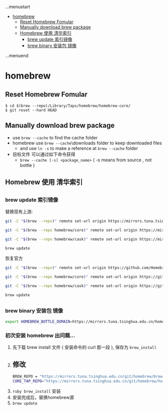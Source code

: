 ...menustart

 - [homebrew](#c922a641cc5dc03a497e540996d12198)
     - [Reset Homebrew Fomular](#a655cf4302df90e17053b41af734deb9)
     - [Manually download brew package](#31cfdc0a967e58b7447b2e9b456d0f2f)
     - [Homebrew 使用 清华索引](#387e3f4aa69662696cce11325cecc502)
         - [brew update 索引镜像](#2b4d5ebf708a8726acef8ace48915e9f)
         - [brew binary 安装包  镜像](#eacd77990df567221ae4eec63f170ef4)

...menuend


<h2 id="c922a641cc5dc03a497e540996d12198"></h2>


# homebrew

<h2 id="a655cf4302df90e17053b41af734deb9"></h2>


## Reset Homebrew Fomular

```
$ cd $(brew --repo)/Library/Taps/homebrew/homebrew-core/
$ git reset --hard HEAD
```


<h2 id="31cfdc0a967e58b7447b2e9b456d0f2f"></h2>


## Manually download brew package 

 - use `brew --cache` to find the cache folder 
 - homebrew use `brew --cache`\downloads folder to keep downloaded files
    - and use `ln -s` to make a reference at `brew --cache` folder 
 - 目标文件 可以通过如下命令获得
    - `brew --cache [-s] <package_name>`  ( -s means from source , not bottle )

<h2 id="387e3f4aa69662696cce11325cecc502"></h2>


## Homebrew 使用 清华索引

<h2 id="2b4d5ebf708a8726acef8ace48915e9f"></h2>


### brew update 索引镜像

替换现有上游:

```bash
git -C "$(brew --repo)" remote set-url origin https://mirrors.tuna.tsinghua.edu.cn/git/homebrew/brew.git

git -C "$(brew --repo homebrew/core)" remote set-url origin https://mirrors.tuna.tsinghua.edu.cn/git/homebrew/homebrew-core.git

git -C "$(brew --repo homebrew/cask)" remote set-url origin https://mirrors.tuna.tsinghua.edu.cn/git/homebrew/homebrew-cask.git

brew update
```

恢复官方

```bash
git -C "$(brew --repo)" remote set-url origin https://github.com/Homebrew/brew.git

git -C "$(brew --repo homebrew/core)" remote set-url origin https://github.com/Homebrew/homebrew-core.git

git -C "$(brew --repo homebrew/cask)" remote set-url origin https://github.com/Homebrew/homebrew-cask.git

brew update
```

<h2 id="eacd77990df567221ae4eec63f170ef4"></h2>


### brew binary 安装包  镜像

```bash
export HOMEBREW_BOTTLE_DOMAIN=https://mirrors.tuna.tsinghua.edu.cn/homebrew-bottles
```


### 初次安装 homebrew 出问题...

1. 先下载 brew install 文件 ( 安装命令的 curl 那一段 ), 保存为 `brew_install`
2. 修改
    - 
    ```bash
    BREW_REPO = "https://mirrors.tuna.tsinghua.edu.cn/git/homebrew/brew.git".freeze
    CORE_TAP_REPO="https://mirrors.tuna.tsinghua.edu.cn/git/homebrew/homebrew-core.git".freeze
    ```
3. `ruby brew_install` 安装
4. 安装完成后，替换homebrew源
5. `brew update`


